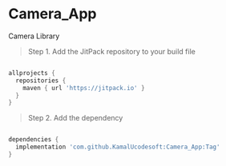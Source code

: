 # Camera_App
Camera Library

> Step 1. Add the JitPack repository to your build file

```gradle 

allprojects {
  repositories {
    maven { url 'https://jitpack.io' }
  }
}

```

> Step 2. Add the dependency

```gradle

dependencies {
  implementation 'com.github.KamalUcodesoft:Camera_App:Tag'
}

```
